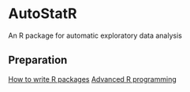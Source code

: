 # AutoStatR
An R package for automatic exploratory data analysis

## Preparation
[How to write R packages](http://r-pkgs.had.co.nz/)
[Advanced R programming](http://adv-r.had.co.nz/)
